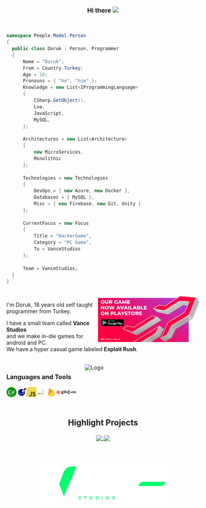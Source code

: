 <h3 align="center">Hi there <img src="https://media.giphy.com/media/hvRJCLFzcasrR4ia7z/giphy.gif" width="25px"></h2>

<br>
  
  ```cs
namespace People.Model.Person
{
    public class Doruk : Person, Programmer
    {
        Name = "Doruk";
        From = Country.Turkey;
        Age = 18;
        Pronouns = { "he", "him" };
        Knowledge = new List<IProgrammingLanguage>
        {
            CSharp.GetObject(),
            Lua,
            JavaScript,
            MySQL,
        };

        Architectures = new List<Architecture>
        {
            new MicroServices,
            Monolithic
        };

        Technologies = new Technologies
        {
            DevOps = { new Azure, new Docker },
            Databases = { MySQL },
            Misc = { new Firebase, new Git, Unity }
        };

        CurrentFocus = new Focus
        {
            Title = "HackerGame",
            Category = "PC Game",
            To = VanceStudios
        };

        Team = VanceStudios;
    }
}
  ```
 
 <br>
 
   <a href="https://play.google.com/store/apps/details?id=com.PuFGGs.VANCE&hl=en_US&gl=US">
      <img align="right" alt="Logo" src="https://github.com/PuFGGs/PuFGGs/blob/main/getongoogleplay.png?raw=true" height="120" />
  </a>
  
I'm Doruk, 18 years old self taught programmer from Turkey.
  
   I have a small team called **Vance Studios**  
   and we make in-die games for android and PC.  
   We have a hyper casual game labeled **Exploit Rush**.
   
   <br>
   
   <a href="https://open.spotify.com/user/2124big2vornwmxhzqshjiuva">
      <img align="right" alt="Logo" src="https://github-listening-readme.vercel.app/api/spotify" width="300px"/>
  </a>
  

### Languages and Tools

<img align="left" height="26" src="https://raw.githubusercontent.com/github/explore/80688e429a7d4ef2fca1e82350fe8e3517d3494d/topics/csharp/csharp.png">
<img align="left" height="26" src="https://raw.githubusercontent.com/github/explore/80688e429a7d4ef2fca1e82350fe8e3517d3494d/topics/lua/lua.png">
<img align="left" height="26" src="https://raw.githubusercontent.com/github/explore/80688e429a7d4ef2fca1e82350fe8e3517d3494d/topics/javascript/javascript.png">
<img align="left" height="26" src="https://raw.githubusercontent.com/github/explore/80688e429a7d4ef2fca1e82350fe8e3517d3494d/topics/mysql/mysql.png">
<img align="left" height="26" src="https://raw.githubusercontent.com/github/explore/80688e429a7d4ef2fca1e82350fe8e3517d3494d/topics/firebase/firebase.png">
<img align="left" height="26" src="https://raw.githubusercontent.com/github/explore/80688e429a7d4ef2fca1e82350fe8e3517d3494d/topics/git/git.png">
<img align="left" height="26" src="https://raw.githubusercontent.com/github/explore/80688e429a7d4ef2fca1e82350fe8e3517d3494d/topics/unity/unity.png">

<br>
<br>
<br>

<h2 align="center">Highlight Projects</h2>

<p align="center">
  <a href="https://github.com/PuFGGs/cash-item-for-qb-core">
    <img align="center" src="https://github-readme-stats.vercel.app/api/pin/?username=pufggs&repo=cash-item-for-qb-core&theme=dark" />
  </a>
  
  <a href="https://github.com/PuFGGs/pufggs-viewmode">
     <img align="center" src="https://github-readme-stats.vercel.app/api/pin/?username=pufggs&repo=pufggs-viewmode&theme=dark" />
  </a>
</p>

<br>
<br>

<p align="center">
  <a align="center" href="https://pufggs.github.io/vance-studios/">
    <img alt="Logo" src="https://github.com/PuFGGs/PuFGGs/blob/main/vpng.png?raw=true" height="100px"/>
  </a>
</p>
